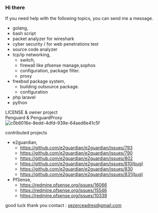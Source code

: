 ### Hi there

If you need help with the following topics, you can send me a message.


* golang,
* bash script
* packet analyzer for wireshark
* cyber security / for web penetrations test
* source code analyzer
* tcp/ip networking,
  * switch,
  * firewall like pfsense manage,sophos 
  * configuration, package filter.
  * proxy
* freebsd package system,
  * building outsource package.
  * configuration
* php laravel
* python

LICENSE & owner project<br>
Penguard & PenguardProxy<br>
![c0b6016e-8edd-4dfd-939e-64aed6e41c5f](https://github.com/user-attachments/assets/3b5edf23-0bc6-48fe-84de-ae34c1d635fc)


contributed projects
* e2guardian,
  * https://github.com/e2guardian/e2guardian/issues/793
  * https://github.com/e2guardian/e2guardian/issues/790
  * https://github.com/e2guardian/e2guardian/issues/802
  * https://github.com/e2guardian/e2guardian/issues/810(bug)
  * https://github.com/e2guardian/e2guardian/issues/830
  * https://github.com/e2guardian/e2guardian/issues/831(bug)
* PfSense,
  * https://redmine.pfsense.org/issues/16066
  * https://redmine.pfsense.org/issues/15546
  * https://redmine.pfsense.org/issues/10339            


good luck thank you
contact : sezerceadres@gmail.com
<!--
**szrce/szrce** is a ✨ _special_ ✨ repository because its `README.md` (this file) appears on your GitHub profile.

Here are some ideas to get you started:

- 🔭 I’m currently working on ...
- 🌱 I’m currently learning ...
- 👯 I’m looking to collaborate on ...
- 🤔 I’m looking for help with ...
- 💬 Ask me about ...
- 📫 How to reach me: ...
- 😄 Pronouns: ...
- ⚡ Fun fact: ...
-->
